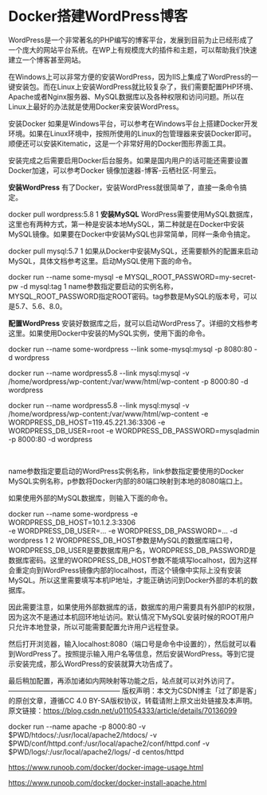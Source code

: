 # Docker搭建WordPress博客



WordPress是一个非常著名的PHP编写的博客平台，发展到目前为止已经形成了一个庞大的网站平台系统。在WP上有规模庞大的插件和主题，可以帮助我们快速建立一个博客甚至网站。

在Windows上可以非常方便的安装WordPress，因为IIS上集成了WordPress的一键安装包。而在Linux上安装WordPress就比较复杂了，我们需要配置PHP环境、Apache或者Nginx服务器、MySQL数据库以及各种权限和访问问题。所以在Linux上最好的办法就是使用Docker来安装WordPress。

安装Docker
如果是Windows平台，可以参考在Windows平台上搭建Docker开发环境。如果在Linux环境中，按照所使用的Linux的包管理器来安装Docker即可。顺便还可以安装Kitematic，这是一个非常好用的Docker图形界面工具。

安装完成之后需要启用Docker后台服务。如果是国内用户的话可能还需要设置Docker加速，可以参考Docker 镜像加速器-博客-云栖社区-阿里云。

**安装WordPress**
有了Docker，安装WordPress就很简单了，直接一条命令搞定。

docker pull wordpress:5.8
1
**安装MySQL**
WordPress需要使用MySQL数据库，这里也有两种方式，第一种是安装本地MySQL，第二种就是在Docker中安装MySQL镜像。如果要在Docker中安装MySQL也非常简单，同样一条命令搞定。

docker pull mysql:5.7
1
如果从Docker中安装MySQL，还需要额外的配置来启动MySQL，具体文档参考这里。启动MySQL使用下面的命令。

docker run --name some-mysql -e MYSQL_ROOT_PASSWORD=my-secret-pw -d mysql:tag
1
name参数指定要启动的实例名称，MYSQL_ROOT_PASSWORD指定ROOT密码。tag参数是MySQL的版本号，可以是5.7、5.6、8.0。

**配置WordPress**
安装好数据库之后，就可以启动WordPress了。详细的文档参考这里。如果使用Docker中安装的MySQL实例，使用下面的命令。

docker run --name some-wordpress --link some-mysql:mysql -p 8080:80 -d wordpress

docker run --name wordpress5.8 --link mysql:mysql  -v   /home/wordpress/wp-content:/var/www/html/wp-content  -p 8000:80 -d wordpress



docker run --name wordpress5.8 --link mysql:mysql  -v   /home/wordpress/wp-content:/var/www/html/wp-content    -e WORDPRESS_DB_HOST=119.45.221.36:3306      -e WORDPRESS_DB_USER=root  -e WORDPRESS_DB_PASSWORD=mysqladmin     -p 8000:80 -d wordpress



​	



name参数指定要启动的WordPress实例名称，link参数指定要使用的Docker MySQL实例名称，p参数将Docker内部的80端口映射到本地的8080端口上。

如果使用外部的MySQL数据库，则输入下面的命令。

docker run --name some-wordpress -e WORDPRESS_DB_HOST=10.1.2.3:3306 \
    -e WORDPRESS_DB_USER=... -e WORDPRESS_DB_PASSWORD=... -d wordpress
1
2
WORDPRESS_DB_HOST参数是MySQL的数据库端口号，WORDPRESS_DB_USER是要数据库用户名，WORDPRESS_DB_PASSWORD是数据库密码。这里的WORDPRESS_DB_HOST参数不能填写localhost，因为这样会重定向到WordPress镜像内部的localhost，而这个镜像中实际上没有安装MySQL。所以这里需要填写本机IP地址，才能正确访问到Docker外部的本机的数据库。

因此需要注意，如果使用外部数据库的话，数据库的用户需要具有外部IP的权限，因为这次不是通过本机回环地址访问。默认情况下MySQL安装时候的ROOT用户只允许本地登录，所以可能需要配置允许用户远程登录。

然后打开浏览器，输入localhost:8080（端口号是命令中设置的），然后就可以看到WordPress了。按照提示输入用户名等信息，然后安装WordPress。等到它提示安装完成，那么WordPress的安装就算大功告成了。

最后稍加配置，再添加诸如内网映射等功能之后，站点就可以对外访问了。
————————————————
版权声明：本文为CSDN博主「过了即是客」的原创文章，遵循CC 4.0 BY-SA版权协议，转载请附上原文出处链接及本声明。
原文链接：https://blog.csdn.net/u011054333/article/details/70136099







docker run  --name apache -p 8000:80 -v $PWD/htdocs/:/usr/local/apache2/htdocs/ -v $PWD/conf/httpd.conf:/usr/local/apache2/conf/httpd.conf -v $PWD/logs/:/usr/local/apache2/logs/ -d centos/httpd





https://www.runoob.com/docker/docker-image-usage.html





https://www.runoob.com/docker/docker-install-apache.html